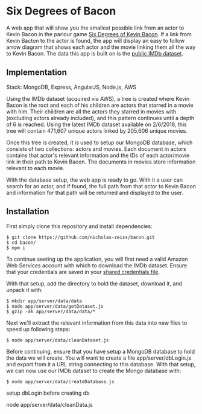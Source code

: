 # Six Degrees of Bacon
A web app that will show you the smallest possible link from an actor to Kevin Bacon in the parlour game [Six Degrees of Kevin Bacon](https://en.wikipedia.org/wiki/Six_Degrees_of_Kevin_Bacon). If a link from Kevin Bacton to the actor is found, the app will display an easy to follow arrow diagram that shows each actor and the movie linking them all the way to Kevin Bacon. The data this app is built on is the [public IMDb dataset](http://www.imdb.com/interfaces/).


## Implementation

Stack: MongoDB, Express, AngularJS, Node.js, AWS

Using the IMDb dataset (acquired via AWS), a tree is created where Kevin Bacon is the root and each of his children are actors that starred in a movie with him. Their children are all the actors they starred in movies with (excluding actors already included), and this pattern continues until a depth of 6 is reached. Using the latest IMDb dataset available on 2/6/2018, this tree will contain 471,607 unique actors linked by 205,606 unique movies.

Once this tree is created, it is used to setup our MongoDB database, which consists of two collections: actors and movies. Each document in actors contains that actor's relevant information and the IDs of each actor/movie link in their path to Kevin Bacon. The documents in movies store information relevant to each movie.

With the database setup, the web app is ready to go. With it a user can search for an actor, and if found, the full path from that actor to Kevin Bacon and information for that path will be returned and displayed to the user.


## Installation

First simply clone this repository and install dependencies:
```
$ git clone https://github.com/nicholas-zeiss/bacon.git
$ cd bacon/
$ npm i
```

To continue seeting up the application, you will first need a valid Amazon Web Services account with which to download the IMDb dataset. Ensure that your credentials are saved
in your [shared credentials file](https://docs.aws.amazon.com/sdk-for-javascript/v2/developer-guide/loading-node-credentials-shared.html).

With that setup, add the directory to hold the dataset, download it, and unpack it with:
```
$ mkdir app/server/data/data
$ node app/server/data/getDataset.js
$ gzip -dk app/server/data/data/*
```

Next we'll extract the relevant information from this data into new files to speed up following steps:
```
$ node app/server/data/cleanDataset.js
```

Before continuing, ensure that you have setup a MongoDB database to hold the data we will create. You will want to create a file app/server/dbLogin.js and export from it a URL string connecting to this database. With that setup, we can now use our IMDb dataset to create the Mongo database with:
```
$ node app/server/data/createDatabase.js
```




setup dbLogin before creating db

node app/server/data/cleanData.js
